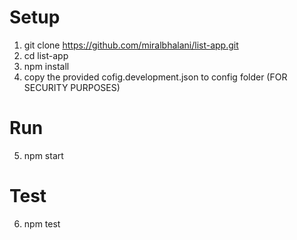 
# Setup
1. git clone https://github.com/miralbhalani/list-app.git
2. cd list-app
3. npm install
4. copy the provided cofig.development.json to config folder (FOR SECURITY PURPOSES)

# Run
5. npm start

# Test
6. npm test